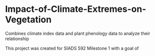 # Impact-of-Climate-Extremes-on-Vegetation
Combines climate index data and plant phenology data to analyze their relationship

This project was created for SIADS 592 Milestone 1 with a goal of 
